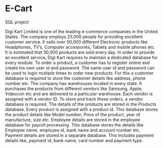 # E-Cart
SQL project

Digi Kart Limited is one of the leading e-commerce companies in the United States. The company employs 25,000 people for providing excellent customer service. It sells over 50,000 different Electronic products like Headphones, TV’s, Computer accessories, Tablets and mobile phones etc. It is estimated that 30,000 products are sold every day. 
In order to provide an excellent service, Digi Kart requires to maintain a dedicated database for every module. To order a product, a customer has to register online and create his own user id and password. The same user id and password can be used to login multiple times to order new products. For this a customer database is required to store the customer details like address, phone number etc.
The company has warehouses located in every state. It purchases the products from different vendors like Samsung, Apple, Videocon etc and are delivered to a particular warehouse. Each vendor is assigned with a vendor ID. To store and track these orders, a vendor database is required. The details of the products are stored in the Products database. Every product is assigned with a product id. This database stores the product details like Model number, Price of the product, year of manufacture, size etc. Employee details are stored in the employee database for payroll processing. This database stores the details like Employee name, employee id, bank name and account number etc. Payment details are stored in a separate database. This includes payment details like, payment id, bank name, card number and payment type.
